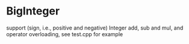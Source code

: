 # BigInteger
support (sign, i.e., positive and negative) Integer add, sub and mul, and operator overloading, 
see test.cpp for example

